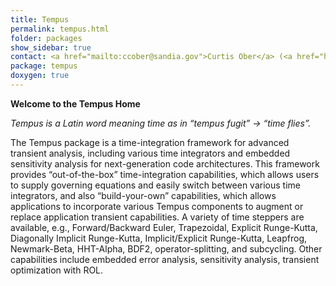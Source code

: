 ```yaml
---
title: Tempus
permalink: tempus.html
folder: packages
show_sidebar: true
contact: <a href="mailto:ccober@sandia.gov">Curtis Ober</a> (<a href="https://github.com/ccober6">@ccober6</a>), <a href="https://github.com/orgs/trilinos/teams/tempus">@tempus</a>
package: tempus
doxygen: true
---
```


**Welcome to the Tempus Home**

_Tempus is a Latin word meaning time as in “tempus fugit” -> “time flies”._
 
The Tempus package is a time-integration framework for advanced transient analysis, including various time integrators and embedded sensitivity analysis for next-generation code architectures.  This framework provides “out-of-the-box” time-integration capabilities, which allows users to supply governing equations and easily switch between various time integrators, and also “build-your-own” capabilities, which allows applications to incorporate various Tempus components to augment or replace application transient capabilities.  A variety of time steppers are available, e.g., Forward/Backward Euler, Trapezoidal, Explicit Runge-Kutta, Diagonally Implicit Runge-Kutta, Implicit/Explicit Runge-Kutta, Leapfrog, Newmark-Beta, HHT-Alpha, BDF2, operator-splitting, and subcycling.  Other capabilities include embedded error analysis, sensitivity analysis, transient optimization with ROL.
